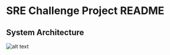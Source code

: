# SRE Challenge Project README

## System Architecture
![alt text](https://github.com/MelvinKim/engie-acccess-sre-assessment/blob/main/AWSdrawio.drawio.png?raw=true)



